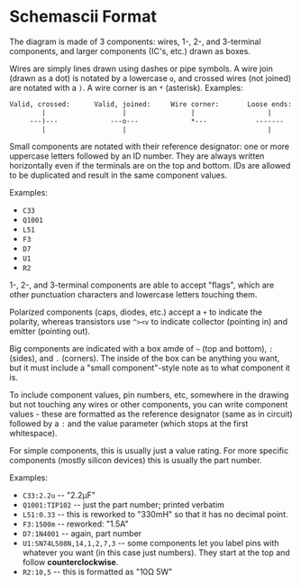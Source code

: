 # Schemascii Format

The diagram is made of 3 components: wires, 1-, 2-, and 3-terminal components, and larger components (IC's, etc.) drawn as boxes.

Wires are simply lines drawn using dashes or pipe symbols. A wire join (drawn as a dot) is notated by a lowercase `o`, and crossed wires (not joined) are notated with a `)`. A wire corner is an `*` (asterisk). Examples:

```txt
Valid, crossed:      Valid, joined:     Wire corner:       Loose ends:       Loose ends:      Invalid:
        |                   |                |                  |                 |             |
     ---)---             ---o---             *---            -------           ---|---       ---*---
        |                   |                                   |                 |             |
```

Small components are notated with their reference designator: one or more uppercase letters followed by an ID number. They are always written horizontally even if the terminals are on the top and bottom. IDs are allowed to be duplicated and result in the same component values.

Examples:

* `C33`
* `Q1001`
* `L51`
* `F3`
* `D7`
* `U1`
* `R2`

1-, 2-, and 3-terminal components are able to accept "flags", which are other punctuation characters and lowercase letters touching them.

Polarized components (caps, diodes, etc.) accept a `+` to indicate the polarity, whereas transistors use `^><v` to indicate collector (pointing in) and emitter (pointing out).

Big components are indicated with a box amde of `~` (top and bottom), `:` (sides), and `.` (corners). The inside of the box can be anything you want, but it must include a "small component"-style note as to what component it is.

To include component values, pin numbers, etc, somewhere in the drawing but not touching any wires or other components, you can write component values - these are formatted as the reference designator (same as in circuit) followed by a `:` and the value parameter (which stops at the first whitespace).

For simple components, this is usually just a value rating. For more specific components (mostly silicon devices) this is usually the part number.

Examples:

* `C33:2.2u` -- "2.2µF"
* `Q1001:TIP102` -- just the part number; printed verbatim
* `L51:0.33` -- this is reworked to "330mH" so that it has no decimal point.
* `F3:1500m` -- reworked: "1.5A"
* `D7:1N4001` -- again, part number
* `U1:SN74LS08N,14,1,2,7,3` -- some components let you label pins with whatever you want (in this case just numbers). They start at the top and follow **counterclockwise**.
* `R2:10,5` -- this is formatted as "10Ω 5W"

